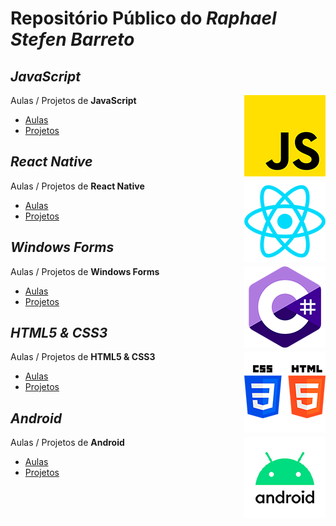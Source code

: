 # Repositório Público do *Raphael Stefen Barreto*

## *JavaScript*

<img align="right" src="img/js.png" width="130">

Aulas / Projetos de **JavaScript**
- [Aulas](https://stbitola.github.io/)
- [Projetos](https://stbitola.github.io/)


## *React Native*

<img align="right" src="img/react.png" width="130">

Aulas / Projetos de **React Native**
- [Aulas](https://stbitola.github.io/)
- [Projetos](https://stbitola.github.io/)


## *Windows Forms*

<img align="right" src="img/csharp.png" width="130">

Aulas / Projetos de **Windows Forms**
- [Aulas](https://stbitola.github.io/)
- [Projetos](https://stbitola.github.io/)


## *HTML5 & CSS3*

<img align="right" src="img/htmlcss.png" width="130">

Aulas / Projetos de **HTML5 & CSS3**
- [Aulas](https://stbitola.github.io/)
- [Projetos](https://stbitola.github.io/)


## *Android*

<img align="right" src="img/android.png" width="130">

Aulas / Projetos de **Android**
- [Aulas](https://stbitola.github.io/)
- [Projetos](https://stbitola.github.io/)
